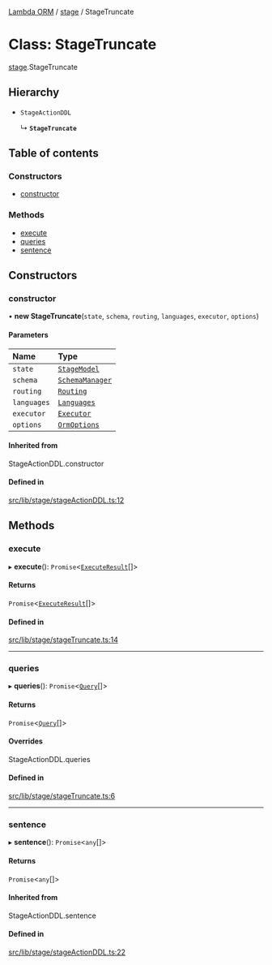 [Lambda ORM](../README.md) / [stage](../modules/stage.md) / StageTruncate

# Class: StageTruncate

[stage](../modules/stage.md).StageTruncate

## Hierarchy

- `StageActionDDL`

  ↳ **`StageTruncate`**

## Table of contents

### Constructors

- [constructor](stage.StageTruncate.md#constructor)

### Methods

- [execute](stage.StageTruncate.md#execute)
- [queries](stage.StageTruncate.md#queries)
- [sentence](stage.StageTruncate.md#sentence)

## Constructors

### constructor

• **new StageTruncate**(`state`, `schema`, `routing`, `languages`, `executor`, `options`)

#### Parameters

| Name | Type |
| :------ | :------ |
| `state` | [`StageModel`](stage.StageModel.md) |
| `schema` | [`SchemaManager`](manager.SchemaManager.md) |
| `routing` | [`Routing`](manager.Routing.md) |
| `languages` | [`Languages`](manager.Languages.md) |
| `executor` | [`Executor`](manager.Executor.md) |
| `options` | [`OrmOptions`](../interfaces/model.OrmOptions.md) |

#### Inherited from

StageActionDDL.constructor

#### Defined in

[src/lib/stage/stageActionDDL.ts:12](https://github.com/FlavioLionelRita/lambdaorm/blob/15e828d/src/lib/stage/stageActionDDL.ts#L12)

## Methods

### execute

▸ **execute**(): `Promise`<[`ExecuteResult`](../interfaces/model.ExecuteResult.md)[]\>

#### Returns

`Promise`<[`ExecuteResult`](../interfaces/model.ExecuteResult.md)[]\>

#### Defined in

[src/lib/stage/stageTruncate.ts:14](https://github.com/FlavioLionelRita/lambdaorm/blob/15e828d/src/lib/stage/stageTruncate.ts#L14)

___

### queries

▸ **queries**(): `Promise`<[`Query`](model.Query.md)[]\>

#### Returns

`Promise`<[`Query`](model.Query.md)[]\>

#### Overrides

StageActionDDL.queries

#### Defined in

[src/lib/stage/stageTruncate.ts:6](https://github.com/FlavioLionelRita/lambdaorm/blob/15e828d/src/lib/stage/stageTruncate.ts#L6)

___

### sentence

▸ **sentence**(): `Promise`<`any`[]\>

#### Returns

`Promise`<`any`[]\>

#### Inherited from

StageActionDDL.sentence

#### Defined in

[src/lib/stage/stageActionDDL.ts:22](https://github.com/FlavioLionelRita/lambdaorm/blob/15e828d/src/lib/stage/stageActionDDL.ts#L22)
